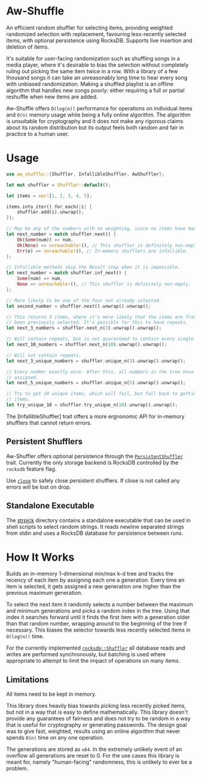 Aw-Shuffle
==========

An efficient random shuffler for selecting items, providing weighted randomized selection with
replacement, favouring less-recently selected items, with optional persistence using RocksDB.
Supports live insertion and deletion of items.

It's suitable for user-facing randomization such as shuffling songs in a media player, where
it's desirable to bias the selection without completely ruling out picking the same item twice
in a row. With a library of a few thousand songs it can take an unreasonably long time to hear
every song with unbiased randomization. Making a shuffled playlist is an offline algorithm
that handles new songs poorly: either requiring a full or partial reshuffle when new items are
added.

Aw-Shuffle offers `O(log(n))` performance for operations on individual items and `O(n)` memory
usage while being a fully online algorithm. The algorithm is unsuitable for cryptography and it
does not make any rigorous claims about its random distribution but its output feels both random
and fair in practice to a human user.


# Usage

```rust
use aw_shuffle::{Shuffler, InfallibleShuffler, AwShuffler};

let mut shuffler = Shuffler::default();

let items = vec![1, 2, 3, 4, 5];

items.into_iter().for_each(|i| {
    shuffler.add(i).unwrap();
});

// May be any of the numbers with no weighting, since no items have been selected before.
let next_number = match shuffler.next() {
    Ok(Some(num)) => num,
    Ok(None) => unreachable!(), // This shuffler is definitely non-empty.
    Err(e) => unreachable!(), // In-memory shufflers are infallible.
};

// Infallible methods skip the Result step when it is impossible.
let next_number = match shuffler.inf_next() {
    Some(num) => num,
    None => unreachable!(), // This shuffler is definitely non-empty.
};

// More likely to be one of the four not already selected.
let second_number = shuffler.next().unwrap().unwrap();

// This returns 3 items, where it's more likely that the items are from the 3 that haven't
// been previously selected. It's possible for this to have repeats.
let next_3_numbers = shuffler.next_n(3).unwrap().unwrap();

// Will contain repeats, but is not guaranteed to contain every single number.
let next_10_numbers = shuffler.next_n(10).unwrap().unwrap();

// Will not contain repeats.
let next_3_unique_numbers = shuffler.unique_n(3).unwrap().unwrap();

// Every number exactly once. After this, all numbers in the tree have the same generation
// assigned.
let next_5_unique_numbers = shuffler.unique_n(5).unwrap().unwrap();

// Try to get 10 unique items, which will fail, but fall back to getting 10 non-unique
// items.
let try_unique_10 = shuffler.try_unique_n(10).unwrap().unwrap();
```

The [InfallibleShuffler] trait offers a more ergnonomic API for in-memory shufflers that cannot return errors.

## Persistent Shufflers

Aw-Shuffler offers optional persistence through the [`PersistentShuffler`](persistent::PersistentShuffler) trait. Currently the only storage backend is RocksDB controlled by the `rocksdb` feature flag.

Use [`close`](persistent::PersistentShuffler::close) to safely close persistent shufflers. If close is not called any errors will be lost on drop.

## Standalone Executable

The [strpick](https://github.com/awused/aw-shuffle/strpick) directory contains a standalone executable that can be used in shell scripts to select random strings. It reads newline separated strings from stdin and uses a RocksDB database for persistence between runs.

# How It Works

Builds an in-memory 1-dimensional min/max k-d tree and tracks the recency of each item by assigning each one a generation. Every time an item is selected, it gets assigned a new generation one higher than the previous maximum generation.

To select the next item it randomly selects a number between the maximum and minimum generations and picks a random index in the tree. Using that index it searches forward until it finds the first item with a generation older than that random number, wrapping around to the beginning of the tree if necessary. This biases the selector towards less recently selected items in `O(log(n))` time.

For the currently implemented [`rocksdb::Shuffler`](persistent::rocksdb::Shuffler) all database reads and writes are performed synchronously, but batching is used where appropriate to attempt to limit the impact of operations on many items.

## Limitations

All items need to be kept in memory.

This library does heavily bias towards picking less recently picked items, but not in a way that is easy to define mathematically. This library doesn't provide any guarantees of fairness and does not try to be random in a way that is useful for cryptography or generating passwords. The design goal was to give fast, weighted, results using an online algorithm that never spends `O(n)` time on any one operation.

The generations are stored as `u64`. In the extremely unlikely event of an overflow all generations are reset to 0. For the use cases this library is meant for, namely "human-facing" randomness, this is unlikely to ever be a problem.


